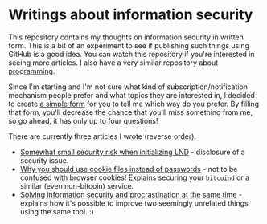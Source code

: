 # Writings about information security

This repository contains my thoughts on information security in written form. This is a bit of an experiment to see if publishing such things using GitHub is a good idea.
You can watch this repository if you're interested in seeing more articles.
I also have a very similar repository about [programming](https://github.com/Kixunil/programming_writings).

Since I'm starting and I'm not sure what kind of subscription/notification mechanism people prefer and what topics they are interested in, I decided to create [a simple form](https://docs.google.com/forms/d/e/1FAIpQLScv1P1cnWThkXsMqLMOaV0RMG3925F9uDBFKxLArVW2jdm2Jw/viewform?usp=sf_link) for you to tell me which way do you prefer. By filling that form, you'll decrease the chance that you'll miss something from me, so go ahead, it has only up to four questions!

There are currently three articles I wrote (reverse order):

* [Somewhat small security risk when initializing LND](security_risk_lnd_init.md) - disclosure of a security issue.
* [Why you should use cookie files instead of passwords](cookie_files.md) - not to be confused with browser cookies! Explains securing your `bitcoind` or a similar (even non-bitcoin) service.
* [Solving information security and procrastination at the same time](solving_security_and_procrastination.md) - explains how it's possible to improve two seemingly unrelated things using the same tool. :)

